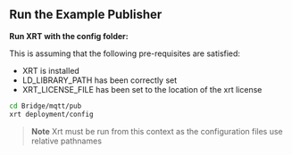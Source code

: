 ## Run the Example Publisher

**Run XRT with the config folder:**

This is assuming that the following pre-requisites are satisfied:

- XRT is installed
- LD_LIBRARY_PATH has been correctly set
- XRT_LICENSE_FILE has been set to the location of the xrt license

```bash
cd Bridge/mqtt/pub
xrt deployment/config
```

> **Note** Xrt must be run from this context as the configuration files use relative pathnames
